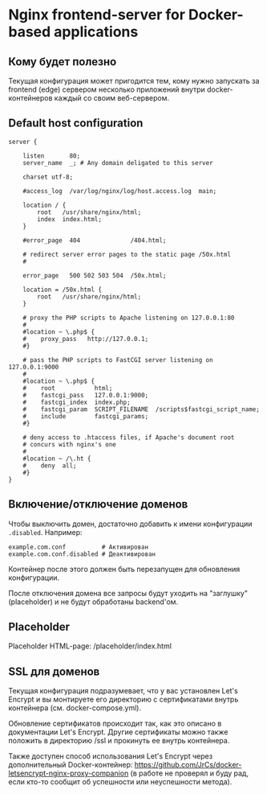 # Nginx frontend-server for Docker-based applications

## Кому будет полезно

Текущая конфигурация может пригодится тем, кому нужно запускать за frontend (edge)
сервером несколько приложений внутри docker-контейнеров каждый со своим веб-сервером.

## Default host configuration

```
server {

    listen       80;
    server_name  _; # Any domain deligated to this server

    charset utf-8;

    #access_log  /var/log/nginx/log/host.access.log  main;

    location / {
        root   /usr/share/nginx/html;
        index  index.html;
    }

    #error_page  404              /404.html;

    # redirect server error pages to the static page /50x.html
    #
    
    error_page   500 502 503 504  /50x.html;

    location = /50x.html {
        root   /usr/share/nginx/html;
    }

    # proxy the PHP scripts to Apache listening on 127.0.0.1:80
    #
    #location ~ \.php$ {
    #    proxy_pass   http://127.0.0.1;
    #}

    # pass the PHP scripts to FastCGI server listening on 127.0.0.1:9000
    #
    #location ~ \.php$ {
    #    root           html;
    #    fastcgi_pass   127.0.0.1:9000;
    #    fastcgi_index  index.php;
    #    fastcgi_param  SCRIPT_FILENAME  /scripts$fastcgi_script_name;
    #    include        fastcgi_params;
    #}

    # deny access to .htaccess files, if Apache's document root
    # concurs with nginx's one
    #
    #location ~ /\.ht {
    #    deny  all;
    #}
}
```

## Включение/отключение доменов

Чтобы выключить домен, достаточно добавить к имени конфигурации `.disabled`.
Например:

```
example.com.conf          # Активирован
example.com.conf.disabled # Деактивирован
```

Контейнер после этого должен быть перезапущен для обновления конфигурации.

После отключения домена все запросы будут уходить на "заглушку" (placeholder)
и не будут обработаны backend'ом.

## Placeholder

Placeholder HTML-page: /placeholder/index.html

## SSL для доменов

Текущая конфигурация подразумевает, что у вас установлен Let's Encrypt и вы
монтируете его директорию с сертификатами внутрь контейнера (см. docker-compose.yml).

Обновление сертификатов происходит так, как это описано в документации
Let's Encrypt. Другие сертификаты можно также положить в директорию /ssl и прокинуть
ее внутрь контейнера.

Также доступен способ использования Let's Encrypt через дополнительный Docker-контейнер:
https://github.com/JrCs/docker-letsencrypt-nginx-proxy-companion (в работе не проверял
и буду рад, если кто-то сообщит об успешности или неуспешности метода).